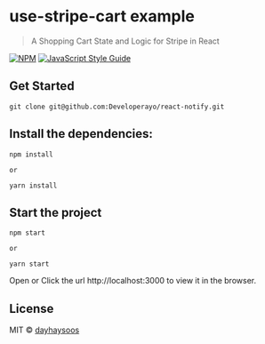 # use-stripe-cart example

> A Shopping Cart State and Logic for Stripe in React

[![NPM](https://img.shields.io/npm/v/use-stripe-cart.svg)](https://www.npmjs.com/package/use-stripe-cart) [![JavaScript Style Guide](https://img.shields.io/badge/code_style-standard-brightgreen.svg)](https://standardjs.com)

## Get Started

```
git clone git@github.com:Developerayo/react-notify.git
```

## Install the dependencies:

```
npm install

or

yarn install
```

## Start the project

```
npm start

or

yarn start
```

Open or Click the url http://localhost:3000 to view it in the browser.

## License

MIT © [dayhaysoos](https://github.com/dayhaysoos)
